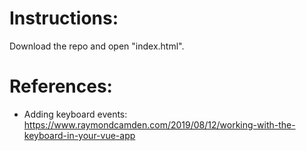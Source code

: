 # Instructions:
Download the repo and open "index.html".

# References:
- Adding keyboard events: https://www.raymondcamden.com/2019/08/12/working-with-the-keyboard-in-your-vue-app